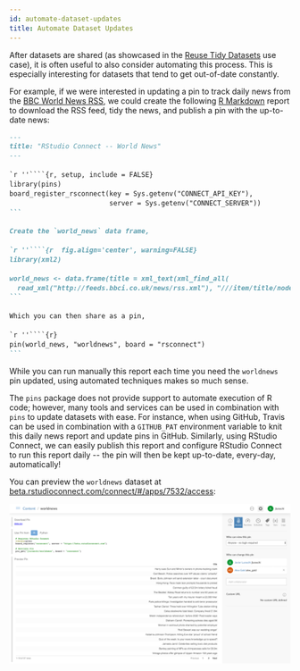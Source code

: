 ```yaml
---
id: automate-dataset-updates
title: Automate Dataset Updates
---
```


After datasets are shared (as showcased in the [Reuse Tidy Datasets](reuse-tidy-datasets.htm) use case), it is often useful to also consider automating this process. This is especially interesting for datasets that tend to get out-of-date constantly.

For example, if we were interested in updating a pin to track daily news from the [BBC World News RSS](http://feeds.bbci.co.uk/news/world/rss.xml), we could create the following [R Markdown](https://rmarkdown.rstudio.com/) report to download the RSS feed, tidy the news, and publish a pin with the up-to-date news:

````markdown
---
title: "RStudio Connect -- World News"
---

`r ''````{r, setup, include = FALSE}
library(pins)
board_register_rsconnect(key = Sys.getenv("CONNECT_API_KEY"),
                         server = Sys.getenv("CONNECT_SERVER"))
```

Create the `world_news` data frame,

`r ''````{r  fig.align='center', warning=FALSE}
library(xml2)

world_news <- data.frame(title = xml_text(xml_find_all(
  read_xml("http://feeds.bbci.co.uk/news/rss.xml"), "///item/title/node()")))
```

Which you can then share as a pin,

`r ''````{r}
pin(world_news, "worldnews", board = "rsconnect")
```
````

While you can run manually this report each time you need the `worldnews` pin updated, using automated techniques makes so much sense.

The `pins` package does not provide support to automate execution of R code; however, many tools and services can be used in combination with `pins` to update datasets with ease. For instance, when using GitHub, Travis can be used in combination with a `GITHUB_PAT` environment variable to knit this daily news report and update pins in GitHub. Similarly, using RStudio Connect, we can easily publish this report and configure RStudio Connect to run this report daily -- the pin will then be kept up-to-date, every-day, automatically!

You can preview the `worldnews` dataset at [beta.rstudioconnect.com/connect/#/apps/7532/access](https://beta.rstudioconnect.com/connect/#/apps/7532/access):

[![](/images/docs/schedule-updates-rsconnect.png)](https://beta.rstudioconnect.com/connect/#/apps/7532/access)
